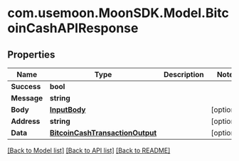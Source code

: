 # com.usemoon.MoonSDK.Model.BitcoinCashAPIResponse

## Properties

| Name        | Type                                                                | Description | Notes       |
| ----------- | ------------------------------------------------------------------- | ----------- | ----------- |
| **Success** | **bool**                                                            |             |             |
| **Message** | **string**                                                          |             |             |
| **Body**    | [**InputBody**](InputBody.md)                                       |             | \[optional] |
| **Address** | **string**                                                          |             | \[optional] |
| **Data**    | [**BitcoinCashTransactionOutput**](BitcoinCashTransactionOutput.md) |             | \[optional] |

[\[Back to Model list\]](./#documentation-for-models) [\[Back to API list\]](./#documentation-for-api-endpoints) [\[Back to README\]](./)
